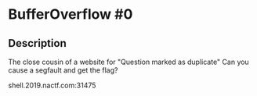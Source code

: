 # BufferOverflow #0

## Description

The close cousin of a website for "Question marked as duplicate"
Can you cause a segfault and get the flag?

shell.2019.nactf.com:31475

